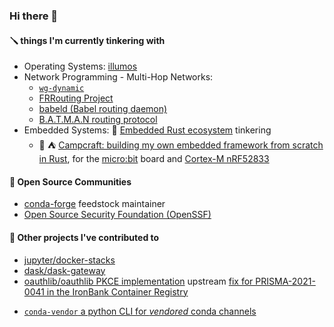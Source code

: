 ### Hi there 👋

#### 🪛 things I'm currently tinkering with
* Operating Systems: [illumos](https://illumos.org/docs/)
* Network Programming - Multi-Hop Networks:
  * [`wg-dynamic`](https://github.com/rigzba21/wg-dynamic)
  * [FRRouting Project](https://frrouting.org)
  * [babeld (Babel routing daemon)](https://github.com/jech/babeld)
  * [B.A.T.M.A.N routing protocol](https://www.open-mesh.org/projects/open-mesh/wiki/BATMANConcept)
* Embedded Systems: 🦀 [Embedded Rust ecosystem](https://github.com/rust-embedded/awesome-embedded-rust) tinkering
  * 🦀 ⛺ [Campcraft: building my own embedded framework from scratch in Rust](https://gitlab.com/rigzba21/campcraft), for the [micro:bit](https://microbit.org/) board and [Cortex-M nRF52833](https://www.nordicsemi.com/Products/nRF52833)
 
#### 💬 Open Source Communities
* [conda-forge](https://github.com/conda-forge) feedstock maintainer
* [Open Source Security Foundation (OpenSSF)](https://github.com/ossf)

#### 🔭 Other projects I've contributed to
* [jupyter/docker-stacks](https://github.com/jupyter/docker-stacks/pull/1421)
* [dask/dask-gateway](https://github.com/dask/dask-gateway/pull/559)
* [oauthlib/oauthlib PKCE implementation](https://github.com/oauthlib/oauthlib/pull/786) upstream [fix for PRISMA-2021-0041 in the IronBank Container Registry](https://repo1.dso.mil/dsop/opensource/metrostar/jupyterhub/-/issues/4)
<!--* Ops + Infra support for [_“Larger Than Memory Data Workflows with Apache Arrow and Ibis”_ workshop for J On The Beach conference](https://voltrondata-labs.github.io/2023-jonthebeach-ibis/)-->
* [`conda-vendor` a python CLI for _vendored_ conda channels](https://github.com/MetroStar/conda-vendor/issues/34)
<!--* [syft: adding conda support](https://github.com/anchore/syft/issues/932)-->
<!--
**jvelando/jvelando** is a ✨ _special_ ✨ repository because its `README.md` (this file) appears on your profile.

Here are some ideas to get you started:

- 🔭 I’m currently working on ...
- 🌱 I’m currently learning ...
- 👯 I’m looking to collaborate on ...
- 🤔 I’m looking for help with ...
- 💬 Ask me about ...
- 📫 How to reach me: ...
- 😄 Pronouns: ...
- ⚡ Fun fact: ...
-->

